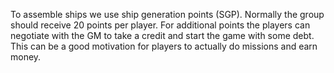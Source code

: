 To assemble ships we use ship generation points (SGP).
Normally the group should receive 20 points per player.
For additional points the players can negotiate with
the GM to take a credit and start the game with some debt.
This can be a good motivation for players to actually 
do missions and earn money.